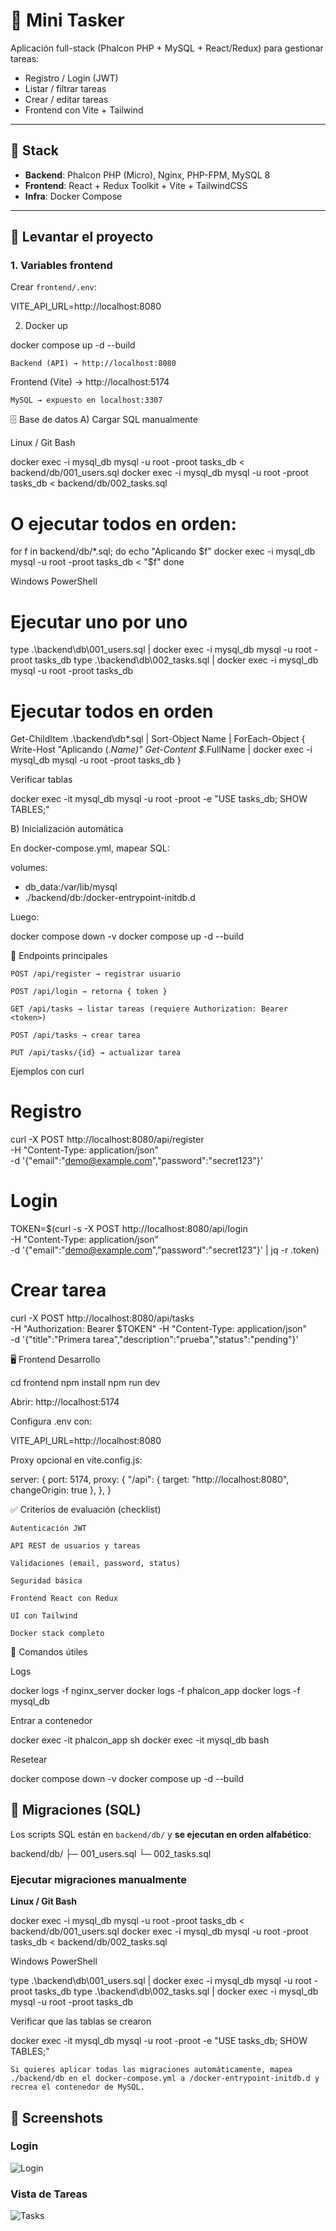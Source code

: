 # 📘 Mini Tasker

Aplicación full-stack (Phalcon PHP + MySQL + React/Redux) para gestionar tareas:

- Registro / Login (JWT)
- Listar / filtrar tareas
- Crear / editar tareas
- Frontend con Vite + Tailwind

---

## 🚀 Stack

- **Backend**: Phalcon PHP (Micro), Nginx, PHP-FPM, MySQL 8
- **Frontend**: React + Redux Toolkit + Vite + TailwindCSS
- **Infra**: Docker Compose

---

## 🐳 Levantar el proyecto

### 1. Variables frontend
Crear `frontend/.env`:


VITE_API_URL=http://localhost:8080

2. Docker up

docker compose up -d --build

    Backend (API) → http://localhost:8080

Frontend (Vite) → http://localhost:5174

    MySQL → expuesto en localhost:3307

🗄️ Base de datos
A) Cargar SQL manualmente

Linux / Git Bash

docker exec -i mysql_db mysql -u root -proot tasks_db < backend/db/001_users.sql
docker exec -i mysql_db mysql -u root -proot tasks_db < backend/db/002_tasks.sql

# O ejecutar todos en orden:
for f in backend/db/*.sql; do
  echo "Aplicando $f"
  docker exec -i mysql_db mysql -u root -proot tasks_db < "$f"
done

Windows PowerShell

# Ejecutar uno por uno
type .\backend\db\001_users.sql | docker exec -i mysql_db mysql -u root -proot tasks_db
type .\backend\db\002_tasks.sql | docker exec -i mysql_db mysql -u root -proot tasks_db

# Ejecutar todos en orden
Get-ChildItem .\backend\db\*.sql | Sort-Object Name | ForEach-Object {
  Write-Host "Aplicando $($_.Name)"
  Get-Content $_.FullName | docker exec -i mysql_db mysql -u root -proot tasks_db
}

Verificar tablas

docker exec -it mysql_db mysql -u root -proot -e "USE tasks_db; SHOW TABLES;"

B) Inicialización automática

En docker-compose.yml, mapear SQL:

volumes:
  - db_data:/var/lib/mysql
  - ./backend/db:/docker-entrypoint-initdb.d

Luego:

docker compose down -v
docker compose up -d --build

🔐 Endpoints principales

    POST /api/register → registrar usuario

    POST /api/login → retorna { token }

    GET /api/tasks → listar tareas (requiere Authorization: Bearer <token>)

    POST /api/tasks → crear tarea

    PUT /api/tasks/{id} → actualizar tarea

Ejemplos con curl

# Registro
curl -X POST http://localhost:8080/api/register \
  -H "Content-Type: application/json" \
  -d '{"email":"demo@example.com","password":"secret123"}'

# Login
TOKEN=$(curl -s -X POST http://localhost:8080/api/login \
  -H "Content-Type: application/json" \
  -d '{"email":"demo@example.com","password":"secret123"}' | jq -r .token)

# Crear tarea
curl -X POST http://localhost:8080/api/tasks \
  -H "Authorization: Bearer $TOKEN" -H "Content-Type: application/json" \
  -d '{"title":"Primera tarea","description":"prueba","status":"pending"}'

🖥️ Frontend
Desarrollo

cd frontend
npm install
npm run dev

Abrir: http://localhost:5174

Configura .env con:

VITE_API_URL=http://localhost:8080

Proxy opcional en vite.config.js:

server: {
  port: 5174,
  proxy: {
    "/api": { target: "http://localhost:8080", changeOrigin: true },
  },
}

✅ Criterios de evaluación (checklist)

    Autenticación JWT

    API REST de usuarios y tareas

    Validaciones (email, password, status)

    Seguridad básica

    Frontend React con Redux

    UI con Tailwind

    Docker stack completo

🧰 Comandos útiles

Logs

docker logs -f nginx_server
docker logs -f phalcon_app
docker logs -f mysql_db

Entrar a contenedor

docker exec -it phalcon_app sh
docker exec -it mysql_db bash

Resetear

docker compose down -v
docker compose up -d --build

## 🧱 Migraciones (SQL)

Los scripts SQL están en `backend/db/` y **se ejecutan en orden alfabético**:

backend/db/
├─ 001_users.sql
└─ 002_tasks.sql


### Ejecutar migraciones manualmente

**Linux / Git Bash**

docker exec -i mysql_db mysql -u root -proot tasks_db < backend/db/001_users.sql
docker exec -i mysql_db mysql -u root -proot tasks_db < backend/db/002_tasks.sql

Windows PowerShell

type .\backend\db\001_users.sql | docker exec -i mysql_db mysql -u root -proot tasks_db
type .\backend\db\002_tasks.sql | docker exec -i mysql_db mysql -u root -proot tasks_db

Verificar que las tablas se crearon

docker exec -it mysql_db mysql -u root -proot -e "USE tasks_db; SHOW TABLES;"

    Si quieres aplicar todas las migraciones automáticamente, mapea ./backend/db en el docker-compose.yml a /docker-entrypoint-initdb.d y recrea el contenedor de MySQL.


## 📸 Screenshots

### Login
![Login](docs/login.png)

### Vista de Tareas
![Tasks](docs/tasks.png)
